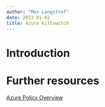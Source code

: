 ```yaml
---
author: "Max Langstrof"
date: 2023-01-02
title: Azure Killswitch
---
```


# Introduction


# Further resources
[Azure Policy Overview](https://learn.microsoft.com/en-us/azure/governance/policy/overview)
